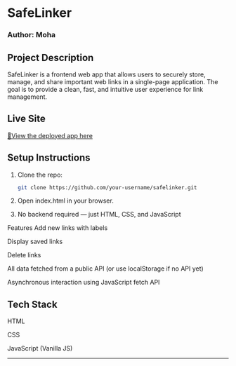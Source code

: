 # SafeLinker 

### Author: Moha

## Project Description
SafeLinker is a frontend web app that allows users to securely store, manage, and share important web links in a single-page application. The goal is to provide a clean, fast, and intuitive user experience for link management.

##  Live Site
[🔗View the deployed app here](https://your-github-username.github.io/safelinker)

## Setup Instructions
1. Clone the repo:  
   ```bash
   git clone https://github.com/your-username/safelinker.git
   
2. Open index.html in your browser.

3. No backend required — just HTML, CSS, and JavaScript

Features
Add new links with labels

Display saved links

Delete links

All data fetched from a public API (or use localStorage if no API yet)

Asynchronous interaction using JavaScript fetch API

## Tech Stack
HTML

CSS

JavaScript (Vanilla JS)


---

